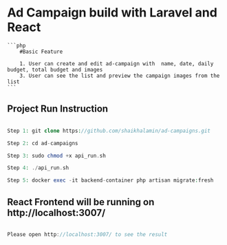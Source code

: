 # Ad Campaign build with Laravel and React
    ```php
        #Basic Feature
        
        1. User can create and edit ad-campaign with  name, date, daily budget, total budget and images
        3. User can see the list and preview the campaign images from the list
    ```
## Project Run Instruction

```php

Step 1: git clone https://github.com/shaikhalamin/ad-campaigns.git

Step 2: cd ad-campaigns

Step 3: sudo chmod +x api_run.sh

Step 4: ./api_run.sh

Step 5: docker exec -it backend-container php artisan migrate:fresh

```

## React Frontend will be running on http://localhost:3007/

```javascript

Please open http://localhost:3007/ to see the result

```


```